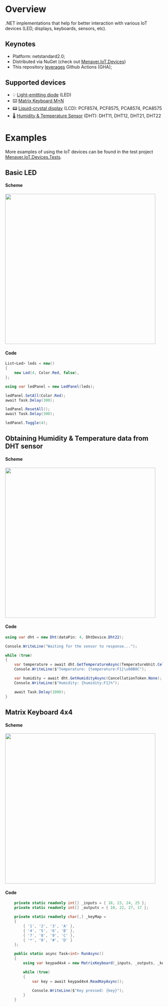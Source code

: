 # Overview <a name="overview"></a>

.NET implementations that help for better interaction with various IoT devices (LED, displays, keyboards, sensors, etc).

## Keynotes
- Platform: netstandard2.0;
- Distributed via NuGet (check out [Menaver.IoT.Devices](https://www.nuget.org/packages/Menaver.IoT.Devices))
- This repository [leverages](https://github.com/Menaver/menaver.iot.devices/actions) Github Actions (GHA);

## Supported devices
- 💡 [Light-emitting diode](https://en.wikipedia.org/wiki/Light-emitting_diode) (LED)
- ⌨️ [Matrix Keyboard M×N](https://en.wikipedia.org/wiki/Keyboard_matrix_circuit) 
- 📟 [Liquid-crystal display](https://en.wikipedia.org/wiki/Liquid-crystal_display) (LCD): PCF8574, PCF8575, PCA8574, PCA8575 
- 🌡️ [Humidity & Temperature Sensor](https://www.mouser.com/datasheet/2/758/DHT11-Technical-Data-Sheet-Translated-Version-1143054.pdf) (DHT): DHT11, DHT12, DHT21, DHT22 

# Examples <a name="examples"></a>

More examples of using the IoT devices can be found in the test project [Menaver.IoT.Devices.Tests](https://github.com/Menaver/Menaver.IoT.Devices/tree/main/src/Menaver.IoT.Devices.Tests/Programs).

## Basic LED

#### Scheme

<img src="https://github.com/Menaver/Menaver.IoT.Devices/assets/12029392/b9fb32cd-c463-416d-9a9c-fa478ae991c9" width="480">

#### Code
```cs
List<Led> leds = new()
{
    new Led(4, Color.Red, false),
};

using var ledPanel = new LedPanel(leds);

ledPanel.SetAll(Color.Red);
await Task.Delay(300);

ledPanel.ResetAll();
await Task.Delay(300);

ledPanel.Toggle(4);
```

## Obtaining Humidity & Temperature data from DHT sensor

#### Scheme

<img src="https://github.com/Menaver/Menaver.IoT.Devices/assets/12029392/a48ca152-fc2d-48aa-86bc-21ef291892e0" width="480">

#### Code
```cs
using var dht = new Dht(dataPin: 4, DhtDevice.Dht22);

Console.WriteLine("Waiting for the sensor to response...");

while (true)
{
    var temperature = await dht.GetTemperatureAsync(TemperatureUnit.Celsius, CancellationToken.None);
    Console.WriteLine($"Temperature: {temperature:F1}\u00B0C");

    var humidity = await dht.GetHumidityAsync(CancellationToken.None);
    Console.WriteLine($"Humidity: {humidity:F1}%");

    await Task.Delay(1000);
}
```

## Matrix Keyboard 4x4

#### Scheme

<img src="https://github.com/Menaver/Menaver.IoT.Devices/assets/12029392/87dc0a3f-4be9-48f5-8357-aa5fd436e628" width="480">

#### Code
```cs
    private static readonly int[] _inputs = { 18, 23, 24, 25 };
    private static readonly int[] _outputs = { 10, 22, 27, 17 };

    private static readonly char[,] _keyMap =
    {
        { '1', '2', '3', 'A' },
        { '4', '5', '6', 'B' },
        { '7', '8', '9', 'C' },
        { '*', '0', '#', 'D' }
    };

    public static async Task<int> RunAsync()
    {
        using var keypad4x4 = new MatrixKeyboard(_inputs, _outputs, _keyMap);

        while (true)
        {
            var key = await keypad4x4.ReadKeyAsync();

            Console.WriteLine($"Key pressed: {key}");
        }
    }
```
